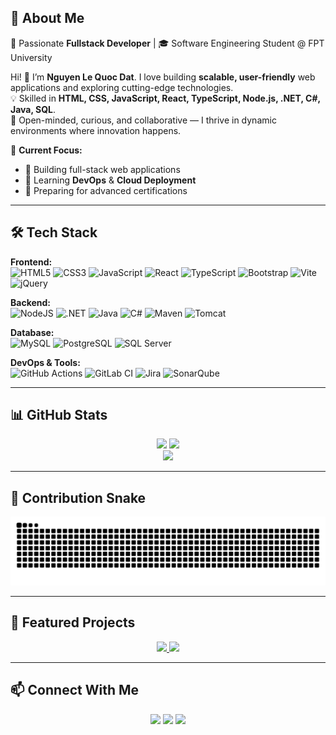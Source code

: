 
## 💫 About Me
🚀 Passionate **Fullstack Developer** | 🎓 Software Engineering Student @ FPT University  

Hi! 👋 I’m **Nguyen Le Quoc Dat**. I love building **scalable, user-friendly** web applications and exploring cutting-edge technologies.  
💡 Skilled in **HTML, CSS, JavaScript, React, TypeScript, Node.js, .NET, C#, Java, SQL**.  
🤝 Open-minded, curious, and collaborative — I thrive in dynamic environments where innovation happens.  

📌 **Current Focus:**  
- 🔭 Building full-stack web applications  
- 🌱 Learning **DevOps** & **Cloud Deployment**  
- 🎯 Preparing for advanced certifications  

---

## 🛠 Tech Stack

**Frontend:**  
![HTML5](https://img.shields.io/badge/html5-%23E34F26.svg?style=for-the-badge&logo=html5&logoColor=white)
![CSS3](https://img.shields.io/badge/css3-%231572B6.svg?style=for-the-badge&logo=css3&logoColor=white)
![JavaScript](https://img.shields.io/badge/javascript-%23323330.svg?style=for-the-badge&logo=javascript&logoColor=%23F7DF1E)
![React](https://img.shields.io/badge/react-%2320232a.svg?style=for-the-badge&logo=react&logoColor=%2361DAFB)
![TypeScript](https://img.shields.io/badge/typescript-%23007ACC.svg?style=for-the-badge&logo=typescript&logoColor=white)
![Bootstrap](https://img.shields.io/badge/bootstrap-%238511FA.svg?style=for-the-badge&logo=bootstrap&logoColor=white)
![Vite](https://img.shields.io/badge/vite-%23646CFF.svg?style=for-the-badge&logo=vite&logoColor=white)
![jQuery](https://img.shields.io/badge/jquery-%230769AD.svg?style=for-the-badge&logo=jquery&logoColor=white)

**Backend:**  
![NodeJS](https://img.shields.io/badge/node.js-6DA55F?style=for-the-badge&logo=node.js&logoColor=white)
![.NET](https://img.shields.io/badge/.NET-512BD4?style=for-the-badge&logo=dotnet&logoColor=white)
![Java](https://img.shields.io/badge/java-%23ED8B00.svg?style=for-the-badge&logo=java&logoColor=white)
![C#](https://img.shields.io/badge/c%23-%23239120.svg?style=for-the-badge&logo=csharp&logoColor=white)
![Maven](https://img.shields.io/badge/maven-C71A36?style=for-the-badge&logo=apache-maven&logoColor=white)
![Tomcat](https://img.shields.io/badge/tomcat-F8DC75?style=for-the-badge&logo=apache-tomcat&logoColor=black)

**Database:**  
![MySQL](https://img.shields.io/badge/mysql-%2300f.svg?style=for-the-badge&logo=mysql&logoColor=white)
![PostgreSQL](https://img.shields.io/badge/postgresql-%23336791.svg?style=for-the-badge&logo=postgresql&logoColor=white)
![SQL Server](https://img.shields.io/badge/SQL%20Server-CC2927?style=for-the-badge&logo=microsoft-sql-server&logoColor=white)

**DevOps & Tools:**  
![GitHub Actions](https://img.shields.io/badge/github%20actions-%232671E5.svg?style=for-the-badge&logo=githubactions&logoColor=white)
![GitLab CI](https://img.shields.io/badge/GitLabCI-%23FC6D26.svg?style=for-the-badge&logo=gitlab&logoColor=white)
![Jira](https://img.shields.io/badge/jira-%230A0FFF.svg?style=for-the-badge&logo=jira&logoColor=white)
![SonarQube](https://img.shields.io/badge/sonarqube-%234E9BCD.svg?style=for-the-badge&logo=sonarqube&logoColor=white)

---

## 📊 GitHub Stats

<div align="center">
  <img src="https://github-readme-stats.vercel.app/api?username=quocdat2601&theme=dark&hide_border=false&include_all_commits=true&count_private=true" height="150" />
  <img src="https://nirzak-streak-stats.vercel.app/?user=quocdat2601&theme=dark&hide_border=false" height="150" />
</div>

<div align="center">
  <img src="https://github-readme-stats.vercel.app/api/top-langs/?username=quocdat2601&theme=dark&hide_border=false&layout=compact" height="150" />
</div>

---

## 🐍 Contribution Snake
<div align="center">
  <picture>
    <source media="(prefers-color-scheme: dark)" srcset="https://raw.githubusercontent.com/quocdat2601/quocdat2601/output/github-contribution-grid-snake-dark.svg">
    <source media="(prefers-color-scheme: light)" srcset="https://raw.githubusercontent.com/quocdat2601/quocdat2601/output/github-contribution-grid-snake.svg">
    <img alt="Snake animation" src="https://raw.githubusercontent.com/quocdat2601/quocdat2601/output/github-contribution-grid-snake.svg">
  </picture>
</div>

---

## 📌 Featured Projects
<p align="center">
  <a href="https://github.com/quocdat2601/CinemaWebsiteFPT777">
    <img src="https://github-readme-stats.vercel.app/api/pin/?username=quocdat2601&repo=CinemaWebsiteFPT777&theme=dark" />
  </a>
  <a href="https://github.com/quocdat2601/What-if">
  <img src="https://github-readme-stats.vercel.app/api/pin/?username=quocdat2601&repo=What-if&theme=dark" />
</a>
</p>

---

## 📫 Connect With Me
<p align="center">
  <a href="mailto:quocdat2601@gmail.com"><img src="https://img.shields.io/badge/-Gmail-D14836?style=for-the-badge&logo=Gmail&logoColor=white"></a>
  <a href="https://www.linkedin.com/in/quocdat2601/"><img src="https://img.shields.io/badge/-LinkedIn-0077B5?style=for-the-badge&logo=Linkedin&logoColor=white"></a>
  <a href="https://www.facebook.com/datnlq2601"><img src="https://img.shields.io/badge/-Facebook-1877F2?style=for-the-badge&logo=Facebook&logoColor=white"></a>
</p>

